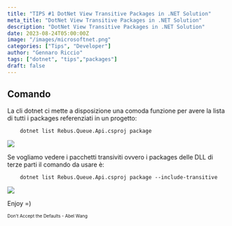 ```yaml
---
title: "TIPS #1 DotNet View Transitive Packages in .NET Solution"
meta_title: "DotNet View Transitive Packages in .NET Solution"
description: "DotNet View Transitive Packages in .NET Solution"
date: 2023-08-24T05:00:00Z
image: "/images/microsoftnet.png"
categories: ["Tips", "Developer"]
author: "Gennaro Riccio"
tags: ["dotnet", "tips","packages"]
draft: false
---
```


## Comando

La cli dotnet ci mette a disposizione una comoda funzione per avere la lista di tutti i packages referenziati in un progetto:


        dotnet list Rebus.Queue.Api.csproj package

<img src="..\dotnet-list-package.png">

Se vogliamo vedere i pacchetti transiviti ovvero i packages delle DLL di terze parti il comando da usare è:

        dotnet list Rebus.Queue.Api.csproj package --include-transitive

<img src="..\dotnet-list-package-transitive.png">

Enjoy =)


 <font size="1"> Don't Accept the Defaults - Abel Wang </font>